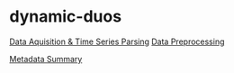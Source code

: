# dynamic-duos

[Data Aquisition & Time Series Parsing](https://hackmd.io/y9sCKPjnQD-e1S6x1kQstQ?view)
[Data Preprocessing](https://hackmd.io/zjKzbG0sRpue4GbJDBSBfQ?view)


[Metadata Summary](https://github.com/hehouts/dynamic-duos/blob/master/R/metadata_summary.md)
